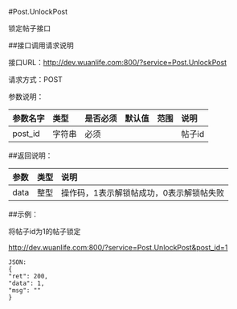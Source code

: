 #Post.UnlockPost

锁定帖子接口

##接口调用请求说明

接口URL：http://dev.wuanlife.com:800/?service=Post.UnlockPost

请求方式：POST

参数说明：

|参数名字    |类型   |是否必须    |默认值    |范围        |说明|
|:--|:--|:--|:--|:--|:--|
|post_id    |字符串   |必须         |      |             |帖子id|

##返回说明：

|参数        |类型   |说明|
|:--|:--|:--|
|data            |整型   |操作码，1表示解锁帖成功，0表示解锁帖失败|

##示例：

将帖子id为1的帖子锁定

http://dev.wuanlife.com:800/?service=Post.UnlockPost&post_id=1

    JSON:
    {
    "ret": 200,
    "data": 1,
    "msg": ""
    }
